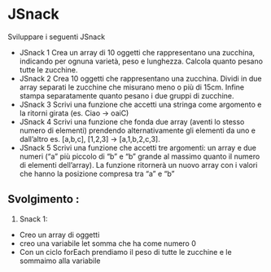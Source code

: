 JSnack
===
Sviluppare i seguenti JSnack
- JSnack 1
Crea un array di 10 oggetti che rappresentano una zucchina, indicando per ognuna varietà, peso e lunghezza.
Calcola quanto pesano tutte le zucchine.
- JSnack 2
Crea 10 oggetti che rappresentano una zucchina.
Dividi in due array separati le zucchine che misurano meno o più di 15cm.
Infine stampa separatamente quanto pesano i due gruppi di zucchine.
- JSnack 3
Scrivi una funzione che accetti una stringa come argomento e la ritorni girata (es. Ciao -> oaiC)
- JSnack 4
Scrivi una funzione che fonda due array (aventi lo stesso numero di elementi) prendendo alternativamente gli elementi da uno e dall’altro
es. [a,b,c], [1,2,3] → [a,1,b,2,c,3].
- JSnack 5
Scrivi una funzione che accetti tre argomenti:
un array e due numeri (“a” più piccolo di “b” e “b” grande al massimo quanto il numero di elementi dell’array).
La funzione ritornerà un nuovo array con i valori che hanno la posizione compresa tra “a” e “b”

## Svolgimento :
1. Snack 1:
  - Creo un array di oggetti
  - creo una variabile let somma che ha come numero 0
  -  Con un ciclo forEach prendiamo il peso di tutte le zucchine e le sommaimo alla variabile